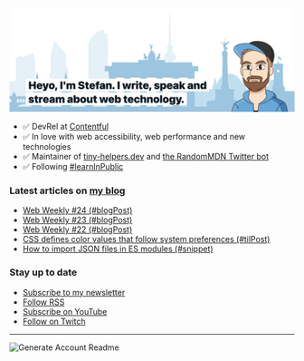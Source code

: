 <img alt="Heyo, I'm Stefan. I write and speak about web technology." src="https://raw.githubusercontent.com/stefanjudis/stefanjudis/main/screenshot.png">

- ✅ DevRel at [Contentful](https://www.contentful.com)
- ✅ In love with web accessibility, web performance and new technologies
- ✅ Maintainer of [tiny-helpers.dev](https://tiny-helpers.dev) and [the RandomMDN Twitter bot](https://twitter.com/randomMDN)
- ✅ Following [#learnInPublic](https://www.stefanjudis.com/today-i-learned/)
### Latest articles on [my blog](https://www.stefanjudis.com)

<!-- BLOG-POST-LIST:START -->
- [Web Weekly #24 (#blogPost)](https://www.stefanjudis.com/blog/web-weekly-24/)
- [Web Weekly #23 (#blogPost)](https://www.stefanjudis.com/blog/web-weekly-23/)
- [Web Weekly #22 (#blogPost)](https://www.stefanjudis.com/blog/web-weekly-22/)
- [CSS defines color values that follow system preferences (#tilPost)](https://www.stefanjudis.com/today-i-learned/css-defines-color-values-that-follow-system-preferences/)
- [How to import JSON files in ES modules (#snippet)](https://www.stefanjudis.com/snippets/how-to-import-json-files-in-es-modules/)
<!-- BLOG-POST-LIST:END -->

### Stay up to date

- [Subscribe to my newsletter](https://www.stefanjudis.com/newsletter/)
- [Follow RSS](https://www.stefanjudis.com/feeds/)
- [Subscribe on YouTube](https://youtube.com/c/stefanjudis)
- [Follow on Twitch](https://www.twitch.tv/stefanjudis)

---

![Generate Account Readme](https://github.com/stefanjudis/stefanjudis/workflows/Generate%20Account%20Readme/badge.svg)
